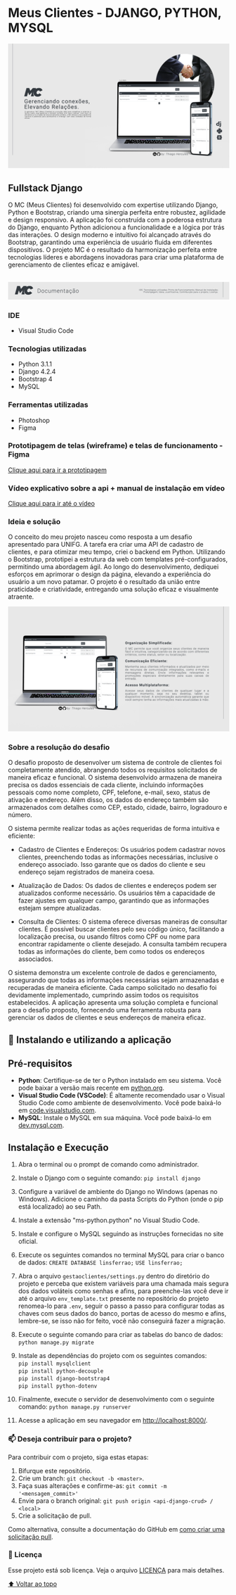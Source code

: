 <h1>Meus Clientes - DJANGO, PYTHON, MYSQL</h1>

![principal](rdm-img/img1.png) <br>
<h2>Fullstack Django</h2>
O MC (Meus Clientes) foi desenvolvido com expertise utilizando Django, Python e Bootstrap, criando uma sinergia perfeita entre robustez, 
agilidade e design responsivo. A aplicação foi construída com a poderosa estrutura do Django, enquanto Python adicionou a funcionalidade e a 
lógica por trás das interações. O design moderno e intuitivo foi alcançado através do Bootstrap, garantindo uma experiência de usuário fluida em diferentes dispositivos. 
O projeto MC é o resultado da harmonização perfeita entre tecnologias líderes e abordagens inovadoras para criar uma plataforma de gerenciamento de clientes eficaz e amigável. <br><br>

![topico](rdm-img/topico.png)

### IDE
- Visual Studio Code

### Tecnologias utilizadas
- Python 3.1.1
- Django 4.2.4
- Bootstrap 4
- MySQL

### Ferramentas utilizadas
- Photoshop
- Figma

### Prototipagem de telas (wireframe) e telas de funcionamento - Figma
[Clique aqui para ir a prototipagem](https://www.figma.com/file/x6HBF8nDFs8Z5uEJbrK7RV/Prints-de-Funcionamento?type=design&node-id=0%3A1&mode=design&t=URZ3lyd2kchST3yH-1)<br>

### Vídeo explicativo sobre a api + manual de instalação em vídeo
[Clique aqui para ir até o vídeo](https://www.youtube.com/watch?v=xQrxi7IZMOo)<br>

### Ideia e solução
O conceito do meu projeto nasceu como resposta a um desafio apresentado para UNIFG. A tarefa era criar uma API de cadastro de clientes, e para otimizar meu tempo, 
criei o backend em Python. Utilizando o Bootstrap, prototipei a estrutura da web com templates pré-configurados, permitindo uma abordagem ágil. Ao longo do desenvolvimento, dediquei esforços em 
aprimorar o design da página, elevando a experiência do usuário a um novo patamar. O projeto é o resultado da união entre praticidade e criatividade, entregando uma solução eficaz e visualmente atraente.

![img](rdm-img/img2.png) <br>

### Sobre a resolução do desafio
O desafio proposto de desenvolver um sistema de controle de clientes foi completamente atendido, abrangendo todos os requisitos solicitados de maneira eficaz e funcional. 
O sistema desenvolvido armazena de maneira precisa os dados essenciais de cada cliente, 
incluindo informações pessoais como nome completo, CPF, telefone, e-mail, sexo, status de ativação e endereço. 
Além disso, os dados do endereço também são armazenados com detalhes como CEP, estado, cidade, bairro, logradouro e número.

O sistema permite realizar todas as ações requeridas de forma intuitiva e eficiente:

- Cadastro de Clientes e Endereços: Os usuários podem cadastrar novos clientes, preenchendo todas as informações necessárias, inclusive o endereço associado. Isso garante que os dados do cliente e seu endereço sejam registrados de maneira coesa.

- Atualização de Dados: Os dados de clientes e endereços podem ser atualizados conforme necessário. Os usuários têm a capacidade de fazer ajustes em qualquer campo, garantindo que as informações estejam sempre atualizadas.

- Consulta de Clientes: O sistema oferece diversas maneiras de consultar clientes. É possível buscar clientes pelo seu código único, facilitando a localização precisa, ou usando filtros como CPF ou nome para encontrar rapidamente o cliente desejado. A consulta também recupera todas as informações do cliente, bem como todos os endereços associados.

O sistema demonstra um excelente controle de dados e gerenciamento, assegurando que todas as informações necessárias sejam armazenadas e recuperadas de maneira eficiente. Cada campo solicitado no desafio foi devidamente implementado, cumprindo assim todos os requisitos estabelecidos. A aplicação apresenta uma solução completa e funcional para o desafio proposto, fornecendo uma ferramenta robusta para gerenciar os dados de clientes e seus endereços de maneira eficaz.

## 🚀 Instalando e utilizando a aplicação

## Pré-requisitos

- **Python**: Certifique-se de ter o Python instalado em seu sistema. Você pode baixar a versão mais recente em [python.org](https://www.python.org/downloads/).
- **Visual Studio Code (VSCode)**: É altamente recomendado usar o Visual Studio Code como ambiente de desenvolvimento. Você pode baixá-lo em [code.visualstudio.com](https://code.visualstudio.com/).
- **MySQL**: Instale o MySQL em sua máquina. Você pode baixá-lo em [dev.mysql.com](https://dev.mysql.com/downloads/).

## Instalação e Execução

1. Abra o terminal ou o prompt de comando como administrador.

2. Instale o Django com o seguinte comando:
`pip install django`

3. Configure a variável de ambiente do Django no Windows (apenas no Windows). Adicione o caminho da pasta Scripts do Python (onde o pip está localizado) ao seu Path.

4. Instale a extensão "ms-python.python" no Visual Studio Code.

5. Instale e configure o MySQL seguindo as instruções fornecidas no site oficial.

6. Execute os seguintes comandos no terminal MySQL para criar o banco de dados:
`CREATE DATABASE linsferrao;`
`USE linsferrao;`

7. Abra o arquivo `gestaoclientes/settings.py` dentro do diretório do projeto e perceba que existem variáveis para uma chamada mais segura dos dados voláteis como senhas e afins, para preenche-las você deve ir até o arquivo `env_template.txt` presente no repositório do projeto renomea-lo para `.env`, seguir o passo a passo para configurar todas as chaves com seus dados do banco, portas de acesso do mesmo e afins, lembre-se, se isso não for feito, você não conseguirá fazer a migração. 

8. Execute o seguinte comando para criar as tabelas do banco de dados:
`python manage.py migrate`

9. Instale as dependências do projeto com os seguintes comandos: <br>
`pip install mysqlclient` <br>
`pip install python-decouple` <br>
`pip install django-bootstrap4` <br>
`pip install python-dotenv` <br>


11. Finalmente, execute o servidor de desenvolvimento com o seguinte comando:
 `python manage.py runserver`

12. Acesse a aplicação em seu navegador em [http://localhost:8000/](http://localhost:8000/).

### 📫 Deseja contribuir para o projeto?
Para contribuir com o projeto, siga estas etapas:

1. Bifurque este repositório.
2. Crie um branch: `git checkout -b <master>`.
3. Faça suas alterações e confirme-as: `git commit -m '<mensagem_commit>'`
4. Envie para o branch original: `git push origin <api-django-crud> / <local>`
5. Crie a solicitação de pull.

Como alternativa, consulte a documentação do GitHub em [como criar uma solicitação pull](https://help.github.com/en/github/collaborating-with-issues-and-pull-requests/creating-a-pull-request).

### 📝 Licença

Esse projeto está sob licença. Veja o arquivo [LICENÇA](LICENSE.md) para mais detalhes.

[⬆ Voltar ao topo](#api-spring-mongodb-calcme)<br>




